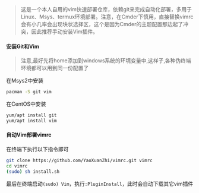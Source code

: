 >这是一个本人自用的vim快速部署仓库，依赖git来完成自动化部署，多用于Linux、Msys、termux环境部署。注意，在Cmder下慎用，直接替换vimrc会有小几率会出现块状选择区，这个是因为Cmder的主题配置那边起了冲突，因此推荐手动安装Vim插件。

#### 安装Git和Vim
>注意,最好先将home添加到windows系统的环境变量中,这样子,各种伪终端环境都可以用到同一份配置了

在Msys2中安装
```sh
pacman -S git vim
```

在CentOS中安装
```sh
yum/apt install git
yum/apt install vim
``` 

#### 自动Vim部署vimrc
在终端下执行以下指令即可
```sh
git clone https://github.com/YaoXuanZhi/vimrc.git vimrc
cd vimrc
(sudo) sh install.sh
```

最后在终端启动`(sudo) Vim`，执行`:PluginInstall`，此时会自动下载其它vim插件 
